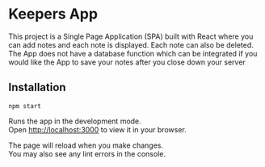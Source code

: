 # Keepers App

This project is a Single Page Application (SPA) built with React where you can add notes and each note is displayed. Each note can also be deleted. The App does not have a database function which can be integrated if you would like the App to save your notes after you close down your server

## Installation

`npm start`

Runs the app in the development mode.\
Open [http://localhost:3000](http://localhost:3000) to view it in your browser.

The page will reload when you make changes.\
You may also see any lint errors in the console.
